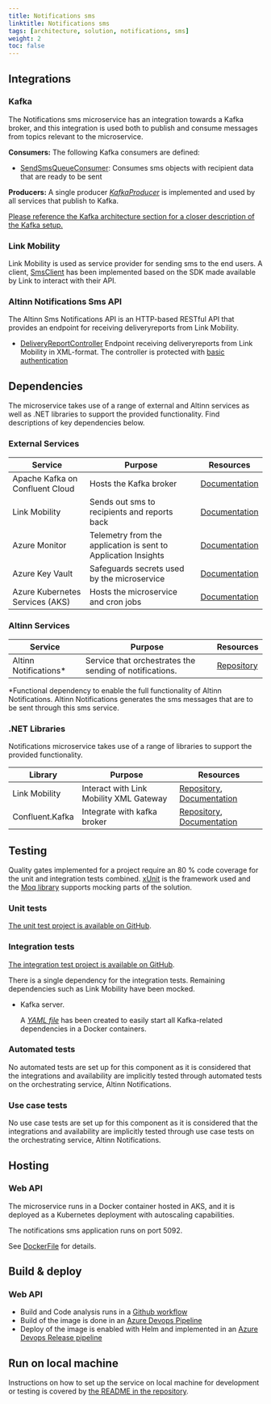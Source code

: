 ```yaml
---
title: Notifications sms
linktitle: Notifications sms
tags: [architecture, solution, notifications, sms]
weight: 2
toc: false
---
```


## Integrations
### Kafka
The Notifications sms microservice has an integration towards a Kafka broker, and this integration is used
both to publish and consume messages from topics relevant to the microservice. 

**Consumers:**
The following Kafka consumers are defined: 
- [SendSmsQueueConsumer](https://github.com/Altinn/altinn-notifications-sms/blob/main/src/Altinn.Notifications.Sms.Integrations/Consumers/SendSmsQueueConsumer.cs):
  Consumes sms objects with recipient data that are ready to be sent

**Producers:**
A single producer [_KafkaProducer_](https://github.com/Altinn/altinn-notifications-sms/blob/main/src/Altinn.Notifications.Sms.Integrations/Producers/CommonProducer.cs) 
is implemented and used by all services that publish to Kafka. 

[Please reference the Kafka architecture section for a closer description of the Kafka setup.](../kafka/)

### Link Mobility
Link Mobility is used as service provider for sending sms to the end users.
A client, [SmsClient](https://github.com/Altinn/altinn-notifications-sms/blob/main/src/Altinn.Notifications.Sms.Integrations/LinkMobility/SmsClient.cs)
has been implemented based on the SDK made available by Link to interact with their API. 

### Altinn Notifications Sms API
The Altinn Sms Notifications API is an HTTP-based RESTful API that provides an endpoint for receiving deliveryreports
from Link Mobility.
- [DeliveryReportController](https://github.com/Altinn/altinn-notifications-sms/blob/main/src/Altinn.Notifications.Sms/Controllers/DeliveryReportController.cs)
  Endpoint receiving deliveryreports from Link Mobility in XML-format.
  The controller is protected with [basic authentication](https://github.com/Altinn/altinn-notifications-sms/blob/main/src/Altinn.Notifications.Sms/Configuration/BasicAuthenticationHandler.cs)

## Dependencies
The microservice takes use of a range of external and Altinn services as well as .NET libraries to support the provided
functionality. 
Find descriptions of key dependencies below. 

### External Services
| Service | Purpose | Resources |
|-|-|-|
| Apache Kafka on Confluent Cloud | Hosts the Kafka broker | [Documentation](https://www.confluent.io/confluent-cloud/)|
| Link Mobility | Sends out sms to recipients and reports back | [Documentation](https://www.linkmobility.com/no/produkter/kanaler/mobil/sms)|
| Azure Monitor | Telemetry from the application is sent to Application Insights | [Documentation](https://azure.microsoft.com/en-us/products/monitor) |
| Azure Key Vault | Safeguards secrets used by the microservice | [Documentation](https://azure.microsoft.com/en-us/products/key-vault) |
| Azure Kubernetes Services (AKS)| Hosts the microservice and cron jobs | [Documentation](https://azure.microsoft.com/en-us/products/kubernetes-service/) |

### Altinn Services
| Service | Purpose | Resources |
|-|-|-|
| Altinn Notifications* | Service that orchestrates the sending of notifications.| [Repository](https://github.com/Altinn/altinn-notifications-sms) |

\*Functional dependency to enable the full functionality of Altinn Notifications. Altinn Notifications generates the 
sms messages that are to be sent through this sms service.

### .NET Libraries
Notifications microservice takes use of a range of libraries to support the provided functionality. 

| Library   | Purpose                                     | Resources                            |
| --------  | ------------------------------------------- | ---------------------------------------- |
| Link Mobility | Interact with Link Mobility XML Gateway | [Repository](https://github.com/PSWinCom/LinkMobility.PSWin.Client), [Documentation](https://github.com/PSWinCom/LinkMobility.PSWin.Client/blob/main/README.md) |
| Confluent.Kafka | Integrate with kafka broker | [Repository](https://github.com/confluentinc/confluent-kafka-dotnet), [Documentation](https://developer.confluent.io/get-started/dotnet/) |

## Testing

Quality gates implemented for a project require an 80 % code coverage for the unit and integration tests combined.
[xUnit](https://xunit.net/) is the framework used and the [Moq library](https://github.com/moq) supports mocking
parts of the solution.

### Unit tests
[The unit test project is available on GitHub](https://github.com/Altinn/altinn-notifications-sms/tree/main/test/Altinn.Notifications.Sms.Tests).

### Integration tests
[The integration test project is available on GitHub](https://github.com/Altinn/altinn-notifications-sms/tree/main/test/Altinn.Notifications.Sms.IntegrationTests).

There is a single dependency for the integration tests. Remaining dependencies such as Link Mobility have been mocked. 

- Kafka server. 
  
    A [_YAML file_](https://github.com/Altinn/altinn-notifications/blob/main/setup-kafka.yml) has been created to easily 
start all Kafka-related dependencies in a Docker containers.

### Automated tests 
No automated tests are set up for this component as it is considered that the integrations and availability are implicitly tested
through automated tests on the orchestrating service, Altinn Notifications.

### Use case tests
No use case tests are set up for this component as it is considered that the integrations and availability are implicitly tested
through use case tests on the orchestrating service, Altinn Notifications.

## Hosting

### Web API 
The microservice runs in a Docker container hosted in AKS, 
and it is deployed as a Kubernetes deployment with autoscaling capabilities.

The notifications sms application runs on port 5092. 

See [DockerFile](https://github.com/Altinn/altinn-notifications-sms/blob/main/Dockerfile) for details.

## Build & deploy

### Web API 
  - Build and Code analysis runs in a [Github workflow](https://github.com/Altinn/altinn-notifications-sms/actions)
  - Build of the image is done in an [Azure Devops Pipeline](https://dev.azure.com/brreg/altinn-studio/_build?definitionId=476)
  - Deploy of the image is enabled with Helm and implemented in an [Azure Devops Release pipeline](https://dev.azure.com/brreg/altinn-studio/_release?_a=releases&view=all&definitionId=52)

## Run on local machine
Instructions on how to set up the service on local machine for development or testing is covered by 
[the README in the repository](https://github.com/Altinn/altinn-notifications-email). 